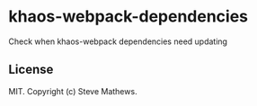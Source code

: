 # khaos-webpack-dependencies

Check when khaos-webpack dependencies need updating

## License

MIT. Copyright (c) Steve Mathews.